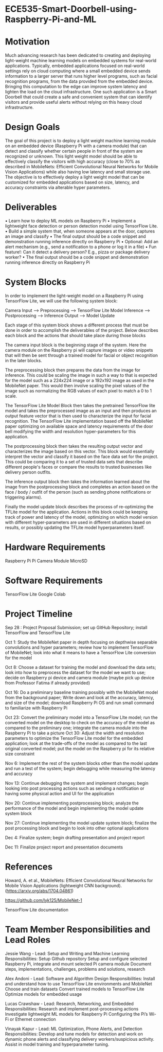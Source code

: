 # ECE535-Smart-Doorbell-using-Raspberry-Pi-and-ML

# Motivation

Much advancing research has been dedicated to creating and deploying light-weight machine learning models on embedded systems for real-world applications. Typically, embedded applications focused on real-world settings rely on cloud computing where a small embedded device sends information to a larger server that runs higher level programs, such as facial recognition programs, from the data provided from the embedded device. Bringing this computation to the edge can improve system latency and lighten the load on the cloud infrastructure. One such application is a Smart Doorbell that could create a safe and convenient system that can identify visitors and provide useful alerts without relying on this heavy cloud infrastructure. 

# Design Goals

The goal of this project is to deploy a light weight machine learning module on an embedded device (Raspberry Pi with a camera module) that can detect and classify whether certain people in front of the system are recognized or unknown. This light weight model should be able to effectively classify the visitors with high accuracy (close to 70% as described in MobileNets: Efficient Convolutional Neural Networks for Mobile Vision Applications) while also having low latency and small storage use. The objective is to effectively deploy a light weight model that can be customized for embedded applications based on size, latency, and accuracy constraints via alterable hyper parameters. 


# Deliverables
• Learn how to deploy ML models on Raspberry Pi
• Implement a lightweight face detection or person detection model using TensorFlow Lite.
• Build a simple system that, when someone appears at the door, captures an image and classify
• The final output should be a code snippet and demonstration running inference directly on Raspberry Pi
• Optional: Add an alert mechanism (e.g., send a notification to a phone or log it in a file)
• Fun feature!: Can it detect a delivery person? E.g., pizza or package delivery worker?
• The final output should be a code snippet and demonstration running inference directly on
Raspberry Pi

# System Blocks 
In order to implement the light-weight model on a Raspberry Pi using TensorFlow Lite, we will use the following system block:

Camera Input --> Preprocessing --> TensorFlow Lite Model Inference --> Postprocessing --> Inference Output --> Model Update

Each stage of this system block shows a different process that must be done in order to accomplish the deliverables of the project. Below describes each block and the actions that should take place during those blocks

The camera input block is the beginning stage of the system. Here the camera module on the Raspberry pi will capture images or video snippets that will then be sent through a trained model for facial or object recognition in the later blocks.

The preprocessing block then prepares the data from the image for inference. This could be scaling the image in such a way to that is expected for the model such as a 224x224 image or a 192x192 image as used in the MobileNet paper. This would then involve scaling the pixel values of the image such as normalizing the RGB values of each pixel to match a 0 to 1 scale. 

The TensorFlow Lite Model Block then takes the pretrained TensorFlow lite model and takes the preprocessed image as an input and then produces an output feature vector that is then used to characterize the input for facial recognition. The TensorFlow Lite implementation based off the MobileNet paper optimizing on available space and latency requirements of the door bell modifying the width and resolution hyper-parameters for this application. 

The postprocessing block then takes the resulting output vector and characterizes the image based on this vector. This block would essentially interpret the vector and classify it based on the face data set for the project. This could be comparing it to a set of trusted data sets that describe different people's faces or compare the results to trusted businesses like delivery person outfits.

The inference output block then takes the information learned about the image from the postprocessing block and completes an action based on the face / body / outfit of the person (such as sending phone notifications or triggering alarms). 

Finally the model update block describes the process of re-optimizing the TFLite model for the application. Actions in this block could be keeping track of power and latency of the model, optimizing on which model version with different hyper-parameters are used in different situations based on results, or possibly updating the TFLite model hyperparameters itself. 

# Hardware Requirements
Raspberry Pi 
Pi Camera Module
MicroSD

# Software Requirements 
TensorFlow Lite
Google Colab


# Project Timeline
Sep 28 : Project Proposal Submission; set up GitHub Repository; install TensorFlow and TensorFlow Lite

Oct 1: Study the MobileNet paper in depth focusing on depthwise separable convolutions and hyper parameters; review how to implement TensorFlow of MobileNet; look into what it means to have a TensorFlow Lite conversion for the model

Oct 8: Choose a dataset for training the model and download the data sets; look into how to preprocess the dataset for the model we want to use; decide on Raspberry pi device and camera module (maybe pick up device from Professor Fatima if already provided)

Oct 16: Do a preliminary baseline training possibly with the MobileNet model from the background paper; Write down and look at the accuracy, latency, and size of the model; download Raspberry Pi OS and run small command to familiarize with Raspberry Pi

Oct 23: Convert the preliminary model into a TensorFlow LIte model; run the converted model on the desktop to check on the accuracy of the model as compared to the preliminary one; integrate the camera module into the Raspberry Pi to take a picture
Oct 30: Adjust the width and resolution parameters to optimize the TensorFlow Lite model for the embedded application; look at the trade-offs of the model as compared to the last original converted model; put the model on the Raspberry pi for its relative size constraint

Nov 6: Implement the rest of the system blocks other than the model update and run a test of the system; begin debugging while measuring the latency and accuracy

Nov 13: Continue debugging the system and implement changes; begin looking into post processing actions such as sending a notification or having some physical action and UI for the application

Nov 20: Continue implementing postprocessing block; analyze the performance of the model and begin implementing the model update system block 

Nov 27: Continue implementing the model update system block; finalize the post processing block and begin to look into other optional applications

Dec 4: Finalize system; begin drafting presentation and project report

Dec 11: Finalize project report and presentation documents



# References
Howard, A. et al., MobileNets: Efficient Convolutional Neural Networks for Mobile Vision Applications (lightweight CNN background). (https://arxiv.org/abs/1704.04861)

https://github.com/lyk125/MobileNet-1 

TensorFlow Lite documentation



# Team Member Responsibilities and Lead Roles 
Jessie Wang - Lead: Setup and Writing and Machine Learning
Responsibilities: 
Setup Github repository
Setup and configure selected Raspberry Pi, integrate and mount selected Pi camera module
Document steps, implementations, challenges, problems and solutions, research

Alex Andoni - Lead: Software and Algorithm Design 
Responsibilities:
Install and understand how to use TensorFlow Lite environments and MobileNet
Choose and train datasets
Convert trained models to TensorFlow Lite
Optimize models for embedded usage 

Lucas Crawshaw - Lead: Research, Networking, and Embedded
Responsibilities: 
Research and implement post-processing actions
Investigate lightweight ML models for Raspberry Pi
Configuring the Pi’s Wi-Fi or Ethernet connection

Vinayak Kapur - Lead: ML Optimization, Phone Alerts, and Detection Responsibilities: Develop and tune models for detection and work on dynamic phone alerts and classifying delivery workers/suspicious activity. Assist in model training and hyperparameter tuning. 




